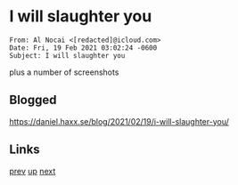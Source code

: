 # I will slaughter you

    From: Al Nocai <[redacted]@icloud.com>
    Date: Fri, 19 Feb 2021 03:02:24 -0600
    Subject: I will slaughter you
    
plus a number of screenshots

## Blogged

<https://daniel.haxx.se/blog/2021/02/19/i-will-slaughter-you/>

## Links

[prev](2021-02-14b.md) [up](../) [next](2021-02-24.md)
